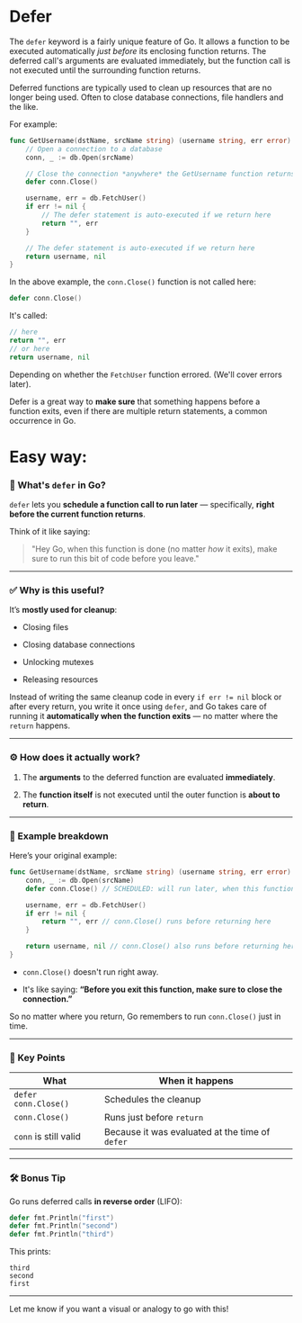# Defer
The `defer` keyword is a fairly unique feature of Go. It allows a function to be executed automatically _just before_ its enclosing function returns. The deferred call's arguments are evaluated immediately, but the function call is not executed until the surrounding function returns.

Deferred functions are typically used to clean up resources that are no longer being used. Often to close database connections, file handlers and the like.

For example:

```go
func GetUsername(dstName, srcName string) (username string, err error) {
	// Open a connection to a database
	conn, _ := db.Open(srcName)

	// Close the connection *anywhere* the GetUsername function returns
	defer conn.Close()

	username, err = db.FetchUser()
	if err != nil {
		// The defer statement is auto-executed if we return here
		return "", err
	}

	// The defer statement is auto-executed if we return here
	return username, nil
}
```

In the above example, the `conn.Close()` function is not called here:

```go
defer conn.Close()
```

It's called:

```go
// here
return "", err
// or here
return username, nil
```

Depending on whether the `FetchUser` function errored. (We'll cover errors later).

Defer is a great way to **make sure** that something happens before a function exits, even if there are multiple return statements, a common occurrence in Go.


# Easy way:
### 🧠 What's `defer` in Go?

`defer` lets you **schedule a function call to run later** — specifically, **right before the current function returns**.

Think of it like saying:

> "Hey Go, when this function is done (no matter _how_ it exits), make sure to run this bit of code before you leave."

---

### ✅ Why is this useful?

It’s **mostly used for cleanup**:

- Closing files
    
- Closing database connections
    
- Unlocking mutexes
    
- Releasing resources
    

Instead of writing the same cleanup code in every `if err != nil` block or after every return, you write it once using `defer`, and Go takes care of running it **automatically when the function exits** — no matter where the `return` happens.

---

### ⚙️ How does it actually work?

1. The **arguments** to the deferred function are evaluated **immediately**.
    
2. The **function itself** is not executed until the outer function is **about to return**.
    

---

### 🧪 Example breakdown

Here’s your original example:

```go
func GetUsername(dstName, srcName string) (username string, err error) {
	conn, _ := db.Open(srcName)
	defer conn.Close() // SCHEDULED: will run later, when this function ends

	username, err = db.FetchUser()
	if err != nil {
		return "", err // conn.Close() runs before returning here
	}

	return username, nil // conn.Close() also runs before returning here
}
```

- `conn.Close()` doesn't run right away.
    
- It's like saying: **“Before you exit this function, make sure to close the connection.”**
    

So no matter where you return, Go remembers to run `conn.Close()` just in time.

---

### 📌 Key Points

|What|When it happens|
|---|---|
|`defer conn.Close()`|Schedules the cleanup|
|`conn.Close()`|Runs just before `return`|
|`conn` is still valid|Because it was evaluated at the time of `defer`|

---

### 🛠 Bonus Tip

Go runs deferred calls **in reverse order** (LIFO):

```go
defer fmt.Println("first")
defer fmt.Println("second")
defer fmt.Println("third")
```

This prints:

```
third
second
first
```

---

Let me know if you want a visual or analogy to go with this!